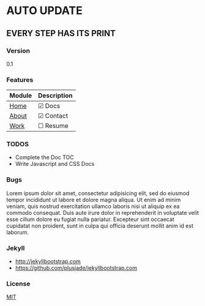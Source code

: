 # AUTO UPDATE

## EVERY STEP HAS ITS PRINT


### Version

0.1

### Features

|Module |Description
|------|---------------
|[Home](https://git.christen.cn/)  |&#x2611; Docs
|[About](https://git.christen.cn/about.html)|&#x2611; Contact
|[Work](https://git.christen.cn/work.html)  |&#x2610; Resume

### TODOS


* Complete the Doc TOC
* Write Javascript and CSS Docs

### Bugs

Lorem ipsum dolor sit amet, consectetur adipisicing elit, sed do eiusmod tempor incididunt ut labore et dolore magna aliqua. Ut enim ad minim veniam, quis nostrud exercitation ullamco laboris nisi ut aliquip ex ea commodo consequat. Duis aute irure dolor in reprehenderit in voluptate velit esse cillum dolore eu fugiat nulla pariatur. Excepteur sint occaecat cupidatat non proident, sunt in culpa qui officia deserunt mollit anim id est laborum.

### Jekyll

* http://jekyllbootstrap.com
* https://github.com/plusjade/jekyllbootstrap.com


### License

[MIT](http://opensource.org/licenses/MIT)
